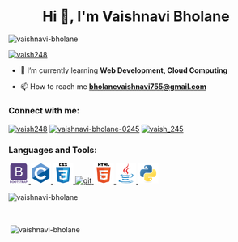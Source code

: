 <h1 align="center">Hi 👋, I'm Vaishnavi Bholane</h1>
<p align="left"> <img src="https://komarev.com/ghpvc/?username=vaishnavi-bholane&label=Profile%20views&color=0e75b6&style=flat" alt="vaishnavi-bholane" /> </p>

<p align="left"> <a href="https://twitter.com/vaish248" target="blank"><img src="https://img.shields.io/twitter/follow/vaish248?logo=twitter&style=for-the-badge" alt="vaish248" /></a> </p>

- 🌱 I’m currently learning **Web Development, Cloud Computing**

- 📫 How to reach me **bholanevaishnavi755@gmail.com**

<h3 align="left">Connect with me:</h3>
<p align="left">
<a href="https://twitter.com/vaish248" target="blank"><img align="center" src="https://raw.githubusercontent.com/rahuldkjain/github-profile-readme-generator/master/src/images/icons/Social/twitter.svg" alt="vaish248" height="30" width="40" /></a>
<a href="https://linkedin.com/in/vaishnavi-bholane-0245" target="blank"><img align="center" src="https://raw.githubusercontent.com/rahuldkjain/github-profile-readme-generator/master/src/images/icons/Social/linked-in-alt.svg" alt="vaishnavi-bholane-0245" height="30" width="40" /></a>
<a href="https://instagram.com/vaish_245" target="blank"><img align="center" src="https://raw.githubusercontent.com/rahuldkjain/github-profile-readme-generator/master/src/images/icons/Social/instagram.svg" alt="vaish_245" height="30" width="40" /></a>
</p>

<h3 align="left">Languages and Tools:</h3>
<p align="left"> <a href="https://getbootstrap.com" target="_blank"> <img src="https://raw.githubusercontent.com/devicons/devicon/master/icons/bootstrap/bootstrap-plain-wordmark.svg" alt="bootstrap" width="40" height="40"/> </a> <a href="https://www.cprogramming.com/" target="_blank"> <img src="https://raw.githubusercontent.com/devicons/devicon/master/icons/c/c-original.svg" alt="c" width="40" height="40"/> </a> <a href="https://www.w3schools.com/css/" target="_blank"> <img src="https://raw.githubusercontent.com/devicons/devicon/master/icons/css3/css3-original-wordmark.svg" alt="css3" width="40" height="40"/> </a> <a href="https://git-scm.com/" target="_blank"> <img src="https://www.vectorlogo.zone/logos/git-scm/git-scm-icon.svg" alt="git" width="40" height="40"/> </a> <a href="https://www.w3.org/html/" target="_blank"> <img src="https://raw.githubusercontent.com/devicons/devicon/master/icons/html5/html5-original-wordmark.svg" alt="html5" width="40" height="40"/> </a> <a href="https://www.java.com" target="_blank"> <img src="https://raw.githubusercontent.com/devicons/devicon/master/icons/java/java-original.svg" alt="java" width="40" height="40"/> </a> <a href="https://www.python.org" target="_blank"> <img src="https://raw.githubusercontent.com/devicons/devicon/master/icons/python/python-original.svg" alt="python" width="40" height="40"/> </a> </p>

<p><img align="center" src="https://github-readme-stats.vercel.app/api/top-langs?username=vaishnavi-bholane&show_icons=true&locale=en&layout=compact" alt="vaishnavi-bholane" /></p>
<br>

<p>&nbsp;<img align="center" src="https://github-readme-stats.vercel.app/api?username=vaishnavi-bholane&show_icons=true&locale=en" alt="vaishnavi-bholane" /></p>
